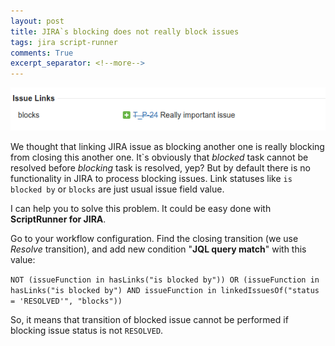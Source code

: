 ```yaml
---
layout: post
title: JIRA`s blocking does not really block issues
tags: jira script-runner
comments: True
excerpt_separator: <!--more-->
---
```


![image](/images/blocked_issue.png)

We thought that linking JIRA issue as blocking another one is really blocking from closing this another one. It\`s obviously that *blocked* task cannot be resolved before *blocking* task is resolved, yep? But by default there is no functionality in JIRA to process blocking issues. Link statuses like `is blocked by` or `blocks` are just usual issue field value.

I can help you to solve this problem. It could be easy done with **ScriptRunner for JIRA**.

<!--more-->

Go to your workflow configuration. Find the closing transition (we use *Resolve* transition), and add new condition "**JQL query match**" with this value:

`NOT (issueFunction in hasLinks("is blocked by")) OR (issueFunction in hasLinks("is blocked by") AND issueFunction in linkedIssuesOf("status = 'RESOLVED'", "blocks"))`

So, it means that transition of blocked issue cannot be performed if blocking issue status is not `RESOLVED`.